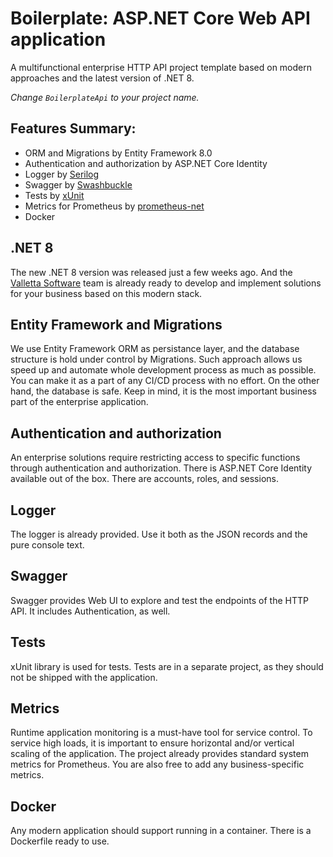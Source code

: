 # Boilerplate: ASP.NET Core Web API application

A multifunctional enterprise HTTP API project template based on modern approaches and the latest version of .NET 8.

*Change `BoilerplateApi` to your project name.*

## Features Summary:

- ORM and Migrations by Entity Framework 8.0
- Authentication and authorization by ASP.NET Core Identity
- Logger by [Serilog](https://serilog.net/)
- Swagger by [Swashbuckle](https://github.com/domaindrivendev/Swashbuckle.AspNetCore)
- Tests by [xUnit](https://xunit.net/)
- Metrics for Prometheus by [prometheus-net](https://github.com/prometheus-net/prometheus-net)
- Docker

## .NET 8

The new .NET 8 version was released just a few weeks ago.
And the [Valletta Software](https://www.vallettasoftware.com/) team is already ready to develop and implement solutions for your business based on this modern stack.

## Entity Framework and Migrations

We use Entity Framework ORM as persistance layer, and the database structure is hold under control by Migrations.
Such approach allows us speed up and automate whole development process as much as possible.
You can make it as a part of any CI/CD process with no effort.
On the other hand, the database is safe. Keep in mind, it is the most important business part of the enterprise application.

## Authentication and authorization

An enterprise solutions require restricting access to specific functions through authentication and authorization.
There is ASP.NET Core Identity available out of the box. There are accounts, roles, and sessions.

## Logger

The logger is already provided. Use it both as the JSON records and the pure console text.

## Swagger 

Swagger provides Web UI to explore and test the endpoints of the HTTP API.
It includes Authentication, as well.

## Tests

xUnit library is used for tests.
Tests are in a separate project, as they should not be shipped with the application.

## Metrics

Runtime application monitoring is a must-have tool for service control.
To service high loads, it is important to ensure horizontal and/or vertical scaling of the application.
The project already provides standard system metrics for Prometheus.
You are also free to add any business-specific metrics.

## Docker

Any modern application should support running in a container.
There is a Dockerfile ready to use.
